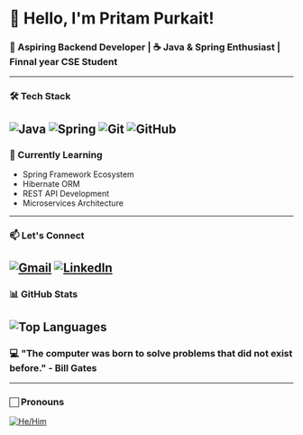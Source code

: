 # 👋 Hello, I'm Pritam Purkait!

### 🚀 Aspiring Backend Developer | ☕ Java & Spring Enthusiast | Finnal year CSE Student 
---
### 🛠️ Tech Stack

![Java](https://img.shields.io/badge/Java-%23ED8B00.svg?style=for-the-badge&logo=java&logoColor=white)
![Spring](https://img.shields.io/badge/Spring-%236DB33F.svg?style=for-the-badge&logo=spring&logoColor=white)
![Git](https://img.shields.io/badge/Git-%23F05033.svg?style=for-the-badge&logo=git&logoColor=white)
![GitHub](https://img.shields.io/badge/GitHub-%23121011.svg?style=for-the-badge&logo=github&logoColor=white)
---
### 🌱 Currently Learning
- Spring Framework Ecosystem
- Hibernate ORM
- REST API Development
- Microservices Architecture
---
### 📫 Let's Connect
[![Gmail](https://img.shields.io/badge/Gmail-D14836?style=for-the-badge&logo=gmail&logoColor=white)](mailto:pritampurkait5533@gmail.com)
[![LinkedIn](https://img.shields.io/badge/LinkedIn-0077B5?style=for-the-badge&logo=linkedin&logoColor=white)](https://www.linkedin.com/in/pritam-purkait-89428a252)
---
### 📊 GitHub Stats
![Top Languages](https://github-readme-stats.vercel.app/api/top-langs/?username=pritam-purkait&layout=compact&theme=radical)
---
### 💻  "The computer was born to solve problems that did not exist before." - Bill Gates
---

### 🏻 Pronouns
[![He/Him](https://img.shields.io/badge/He/Him-%23FF69B4.svg?style=for-the-badge)](https://pronoun.is/he/him)
